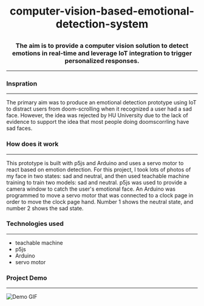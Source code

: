 
# <h1 align="center">computer-vision-based-emotional-detection-system</h1>

## <h3 align="center">The aim is to provide a computer vision solution to detect emotions in real-time and leverage IoT integration to trigger personalized responses.</h3>
---
### <h3 align="left">Inspration</h3>
---
The primary aim was to produce an emotional detection prototype using IoT to distract users from doom-scrolling when it recognized a user had a sad face. However, the idea was rejected by HU University due to the lack of evidence to support the idea that most people doing doomscorrling have sad faces.
### <h3 align="left">How does it work</h3>
---
This prototype is built with p5js and Arduino and uses a servo motor to react based on emotion detection.
For this project, I took lots of photos of my face in two states: sad and neutral, and then used teachable machine training to train two models: sad and neutral. p5js was used to provide a camera window to catch the user's emotional face.
An Arduino was programmed to move a servo motor that was connected to a clock page in order to move the clock page hand. Number 1 shows the neutral state, and number 2 shows the sad state.
### <h3 align="left">Technologies used</h3>
---

* teachable machine
* p5js
* Arduino
* servo motor

### <h3 align="left">Project Demo</h3>
---
![Demo GIF](https://github.com/sahar119/computer-vision-based-emotional-detection-system/blob/main/gif2.gif)
